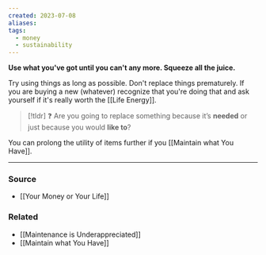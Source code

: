 ```yaml
---
created: 2023-07-08
aliases: 
tags:
  - money
  - sustainability
---
```

**Use what you've got until you can't any more. Squeeze all the juice.**

Try using things as long as possible. Don't replace things prematurely. If you are buying a new (whatever) recognize that you're doing that and ask yourself if it's really worth the [[Life Energy]].

> [!tldr] ❓ Are you going to replace something because it’s **needed** or just because you would **like to**?

You can prolong the utility of items further if you [[Maintain what You Have]].

****
### Source
- [[Your Money or Your Life]]

### Related
- [[Maintenance is Underappreciated]] 
- [[Maintain what You Have]]